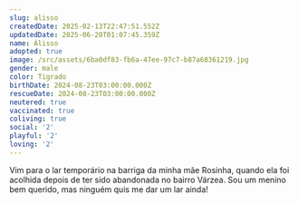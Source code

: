```yaml
---
slug: alisso
createdDate: 2025-02-13T22:47:51.552Z
updatedDate: 2025-06-20T01:07:45.359Z
name: Álisso
adopted: true
image: /src/assets/6ba0df83-fb6a-47ee-97c7-b87a68361219.jpg
gender: male
color: Tigrado
birthDate: 2024-08-23T03:00:00.000Z
rescueDate: 2024-08-23T03:00:00.000Z
neutered: true
vaccinated: true
coliving: true
social: '2'
playful: '2'
loving: '2'
---
```





Vim para o lar temporário na barriga da minha mãe Rosinha, quando ela foi acolhida depois de ter sido abandonada no bairro Várzea. Sou um menino bem querido, mas ninguém quis me dar um lar ainda!
